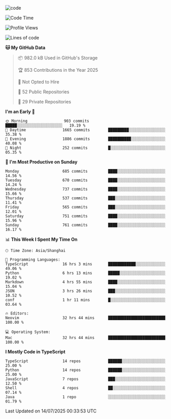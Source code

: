 
<!--
**liuyaanng/liuyaanng** is a ✨ _special_ ✨ repository because its `README.md` (this file) appears on your GitHub profile.

Here are some ideas to get you started:

- 🔭 I’m currently working on ...
- 🌱 I’m currently learning ...
- 👯 I’m looking to collaborate on ...
- 🤔 I’m looking for help with ...
- 💬 Ask me about ...
- 📫 How to reach me: ...
- 😄 Pronouns: ...
- ⚡ Fun fact: ...
-->


![code](https://cdn.jsdelivr.net/gh/liuyaanng/liuyaanng@1.0/code.gif) 

<!--START_SECTION:waka-->
![Code Time](http://img.shields.io/badge/Code%20Time-1%2C653%20hrs%2050%20mins-blue)

![Profile Views](http://img.shields.io/badge/Profile%20Views-0-blue)

![Lines of code](https://img.shields.io/badge/From%20Hello%20World%20I%27ve%20Written-25.8%20million%20lines%20of%20code-blue)

**🐱 My GitHub Data** 

> 📦 982.0 kB Used in GitHub's Storage 
 > 
> 🏆 853 Contributions in the Year 2025
 > 
> 🚫 Not Opted to Hire
 > 
> 📜 52 Public Repositories 
 > 
> 🔑 29 Private Repositories 
 > 
**I'm an Early 🐤** 

```text
🌞 Morning                903 commits         █████░░░░░░░░░░░░░░░░░░░░   19.19 % 
🌆 Daytime                1665 commits        █████████░░░░░░░░░░░░░░░░   35.38 % 
🌃 Evening                1886 commits        ██████████░░░░░░░░░░░░░░░   40.08 % 
🌙 Night                  252 commits         █░░░░░░░░░░░░░░░░░░░░░░░░   05.35 % 
```
📅 **I'm Most Productive on Sunday** 

```text
Monday                   685 commits         ████░░░░░░░░░░░░░░░░░░░░░   14.56 % 
Tuesday                  670 commits         ████░░░░░░░░░░░░░░░░░░░░░   14.24 % 
Wednesday                737 commits         ████░░░░░░░░░░░░░░░░░░░░░   15.66 % 
Thursday                 537 commits         ███░░░░░░░░░░░░░░░░░░░░░░   11.41 % 
Friday                   565 commits         ███░░░░░░░░░░░░░░░░░░░░░░   12.01 % 
Saturday                 751 commits         ████░░░░░░░░░░░░░░░░░░░░░   15.96 % 
Sunday                   761 commits         ████░░░░░░░░░░░░░░░░░░░░░   16.17 % 
```


📊 **This Week I Spent My Time On** 

```text
🕑︎ Time Zone: Asia/Shanghai

💬 Programming Languages: 
TypeScript               16 hrs 3 mins       ████████████░░░░░░░░░░░░░   49.06 % 
Python                   6 hrs 13 mins       █████░░░░░░░░░░░░░░░░░░░░   19.02 % 
Markdown                 4 hrs 55 mins       ████░░░░░░░░░░░░░░░░░░░░░   15.04 % 
JSON                     3 hrs 26 mins       ███░░░░░░░░░░░░░░░░░░░░░░   10.52 % 
conf                     1 hr 11 mins        █░░░░░░░░░░░░░░░░░░░░░░░░   03.64 % 

🔥 Editors: 
Neovim                   32 hrs 44 mins      █████████████████████████   100.00 % 

💻 Operating System: 
Mac                      32 hrs 44 mins      █████████████████████████   100.00 % 
```

**I Mostly Code in TypeScript** 

```text
TypeScript               14 repos            ██████░░░░░░░░░░░░░░░░░░░   25.00 % 
Python                   14 repos            ██████░░░░░░░░░░░░░░░░░░░   25.00 % 
JavaScript               7 repos             ███░░░░░░░░░░░░░░░░░░░░░░   12.50 % 
Shell                    4 repos             ██░░░░░░░░░░░░░░░░░░░░░░░   07.14 % 
Java                     1 repo              ░░░░░░░░░░░░░░░░░░░░░░░░░   01.79 % 
```




 Last Updated on 14/07/2025 00:33:53 UTC
<!--END_SECTION:waka-->
